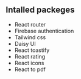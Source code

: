 ## Intalled packeges
+ React router
+ Firebase authentication
+ Tailwind css
+ Daisy UI
+ React toastify
+ React rating
+ React icons
+ React to pdf